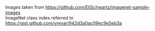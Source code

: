 Images taken from https://github.com/EliSchwartz/imagenet-sample-images \
ImageNet class index referred to https://gist.github.com/yrevar/942d3a0ac09ec9e5eb3a